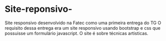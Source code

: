 # Site-reponsivo-
Site responsivo desenvolvido na Fatec como uma primeira entrega do TG 
O requisito dessa entrega era um site responsivo usando bootstrap e css que possuisse um formulário javascript.
O site é sobre técnicas artisticas.
